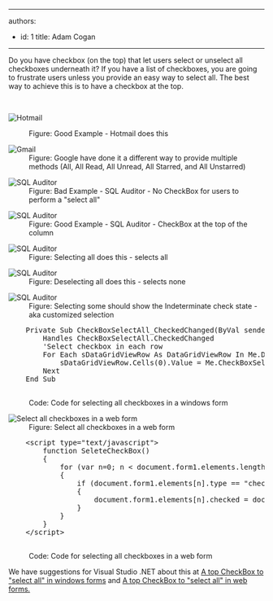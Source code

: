 

---
authors:
  - id: 1
    title: Adam Cogan
---




<span class='intro'> <p>Do you have checkbox (on the top) that let users select or unselect all checkboxes underneath it? If you have a list of checkboxes, you are going to frustrate users unless you provide an easy way to select all. The best way to achieve this is to have a checkbox at the top.</p> </span>

​<dl class="goodImage"><dt><img alt="Hotmail" src="http&#58;//www.ssw.com.au/ssw/Standards/Rules/Images/HotmailSelectAll.gif" /></dt>
<dd>Figure&#58; Good Example - Hotmail does this</dd></dl>
<dl class="image"><dt><img alt="Gmail" src="http&#58;//www.ssw.com.au/ssw/Standards/Rules/Images/GmailSelectAll.gif" /></dt>
<dd>Figure&#58; Google have done it a different way to provide multiple methods (All, All Read, All Unread, All Starred, and All Unstarred)</dd></dl>
<dl class="badImage"><dt><img alt="SQL Auditor" src="http&#58;//www.ssw.com.au/ssw/Standards/Rules/Images/SQLAuditorSelectAll_Bad.jpg" /></dt>
<dd>Figure&#58; Bad Example - SQL Auditor - No CheckBox for users to perform a &quot;select all&quot;</dd></dl>
<dl class="goodImage"><dt><img alt="SQL Auditor" src="http&#58;//www.ssw.com.au/ssw/Standards/Rules/Images/SQLAuditorSelectAll_good.jpg" /></dt>
<dd>Figure&#58; Good Example - SQL Auditor - CheckBox at the top of the column</dd></dl>
<dl class="image"><dt><a name="SelectAll_MoreDetails"></a><img alt="SQL Auditor" src="http&#58;//www.ssw.com.au/ssw/Standards/Rules/Images/SQLAuditorSelectAll_All.jpg" /></dt>
<dd>Figure&#58; Selecting all does this - selects all</dd></dl>
<dl class="image"><dt><img alt="SQL Auditor" src="http&#58;//www.ssw.com.au/ssw/Standards/Rules/Images/SQLAuditorSelectAll_None.jpg" /></dt>
<dd>Figure&#58; Deselecting all does this - selects none</dd></dl>
<dl class="image"><dt><img alt="SQL Auditor" src="http&#58;//www.ssw.com.au/ssw/Standards/Rules/Images/SQLAuditorSelectAll_Customize.jpg" /></dt>
<dd>Figure&#58; Selecting some should show the Indeterminate check state - aka customized selection</dd></dl>
<dl class="code"><dt><pre>    Private Sub CheckBoxSelectAll_CheckedChanged(ByVal sender As System.Object, ByVal e As System.EventArgs) _
        Handles CheckBoxSelectAll.CheckedChanged
        'Select checkbox in each row
        For Each sDataGridViewRow As DataGridViewRow In Me.DataGridViewCustomer.Rows
            sDataGridViewRow.Cells(0).Value = Me.CheckBoxSelectAll.Checked
        Next
    End Sub
                        </pre></dt>
<dd>Code&#58; Code for selecting all checkboxes in a windows form</dd></dl>
<dl class="image"><dt><img alt="Select all checkboxes in a web form" src="http&#58;//www.ssw.com.au/ssw/Standards/Rules/Images/SelectAllCheckBox_Web.jpg" /></dt>
<dd>Figure&#58; Select all checkboxes in a web form</dd></dl>
<dl class="code"><dt><pre>    &lt;script type=&quot;text/javascript&quot;&gt;
        function SeleteCheckBox()
        &#123;                 
            for (var n=0; n &lt; document.form1.elements.length; n++) 
            &#123;
                if (document.form1.elements[n].type == &quot;checkbox&quot; &amp;&amp; document.form1.elements[n].name == &quot;gridview&quot;)
                &#123;
                    document.form1.elements[n].checked = document.getElementById(&quot;CheckBoxAll&quot;).checked; 
                &#125;
            &#125;
        &#125;    
    &lt;/script&gt;
                        </pre></dt>
<dd>Code&#58; Code for selecting all checkboxes in a web form</dd></dl>
<div>We have suggestions for Visual Studio .NET about this at <a href="http&#58;//www.ssw.com.au/ssw/Standards/BetterSoftwareSuggestions/MSForm.aspx#SelectAllCheckWindows">A top CheckBox to &quot;select all&quot; in windows forms</a> and <a href="http&#58;//www.ssw.com.au/ssw/Standards/BetterSoftwareSuggestions/MSAjax.aspx#SelectAllCheckWeb">A top CheckBox to &quot;select all&quot; in web forms.</a></div>



